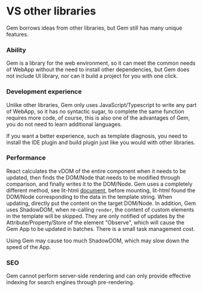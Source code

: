 # VS other libraries

Gem borrows ideas from other libraries, but Gem still has many unique features.

### Ability

Gem is a library for the web environment, so it can meet the common needs of WebApp without the need to install other dependencies, but Gem does not include UI library, nor can it build a project for you with one click.

### Development experience

Unlike other libraries, Gem only uses JavaScript/Typescript to write any part of WebApp, so it has no syntactic sugar, to complete the same function requires more code, of course, this is also one of the advantages of Gem, you do not need to learn additional languages.

If you want a better experience, such as template diagnosis, you need to install the IDE plugin and build plugin just like you would with other libraries.

### Performance

React calculates the vDOM of the entire component when it needs to be updated, then finds the DOM/Node that needs to be modified through comparison, and finally writes it to the DOM/Node. Gem uses a completely different method, see lit-html [document](https://github.com/lit/lit/blob/main/dev-docs/design/how-lit-html-works.md), before mounting, lit-html found the DOM/Node corresponding to the data in the template string. When updating, directly put the content on the target DOM/Node. In addition, Gem uses ShadowDOM, when re-calling `render`, the content of custom elements in the template will be skipped. They are only notified of updates by the Attribute/Property/Store of the element "Observe", which will cause the Gem App to be updated in batches. There is a small task management cost.

Using Gem may cause too much ShadowDOM, which may slow down the speed of the App.

### SEO

Gem cannot perform server-side rendering and can only provide effective indexing for search engines through pre-rendering.

